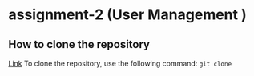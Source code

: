 # assignment-2 (User Management )

## How to clone the repository

[Link](https://github.com/sgokbi/assignment-2)
To clone the repository, use the following command:
`git clone `
